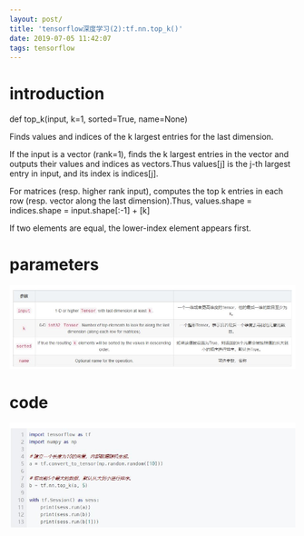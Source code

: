 ```yaml
---
layout: post/
title: 'tensorflow深度学习(2):tf.nn.top_k()'
date: 2019-07-05 11:42:07
tags: tensorflow
---
```


# introduction

def top_k(input, k=1, sorted=True, name=None)

Finds values and indices of the k largest entries for the last dimension.

If the input is a vector (rank=1), finds the k largest entries in the vector and outputs their values and indices as vectors.Thus values[j] is the j-th largest entry in input, and its index is indices[j].

For matrices (resp. higher rank input), computes the top k entries in each row (resp. vector along the last dimension).Thus, values.shape = indices.shape = input.shape[:-1] + [k]

If two elements are equal, the lower-index element appears first.

# parameters

![](/tensorflow深度学习-2-tf-nn-top-k/1.JPG)

# code

![](/tensorflow深度学习-2-tf-nn-top-k/2.JPG)

